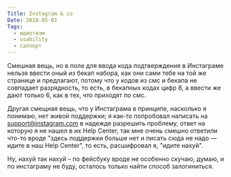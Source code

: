 ```yaml
---
Title: Instagram & co
Date: 2018-05-01
Tags:
  - идиотизм
  - usability
  - саппорт
---
```


Смешная вещь, но в поле для ввода кода подтверждения в Инстаграме нельзя ввести оный из бекап набора, как они сами тебе на той же странице и предлагают, потому что у кодов из смс и бекапа не совпадает разрядность, то есть, в бекапных кодах цифр 8, а ввести же дают только 6, как в тех, что приходят по смс.

Другая смещная вещь, что у Инстаграма в принципе, насколько я понимаю, нет живой поддержки; я как-то попробовал написать на support@instagram.com в надежде разрешить проблему, ответ на которую я не нашел в их Help Center, так мне очень смешно ответили что-то вроде "здесь поддержки больше нет и писать сюда не надо — идите в наш Help Center", то есть, расшифровал я, "идите нахуй".

Ну, нахуй так нахуй – по фейсбуку вроде не особенно скучаю, думаю, и по инстаграму не буду, осталось только найти способ залогиниться.